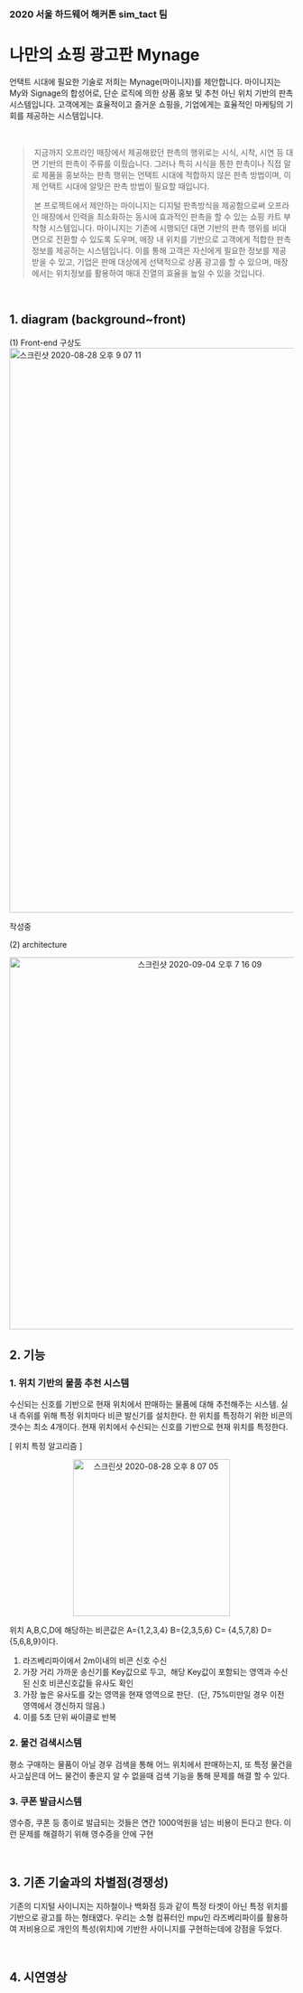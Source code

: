 ### 2020 서울 하드웨어 해커톤 sim_tact 팀

나만의 쇼핑 광고판 Mynage
=============
언택트 시대에 필요한 기술로 저희는 Mynage(마이니지)를 제안합니다. 마이니지는 My와 Signage의 합성어로, 단순 로직에 의한 상품 홍보 및 추천 아닌 위치 기반의 판촉 시스템입니다.  고객에게는 효율적이고 즐거운 쇼핑을, 기업에게는 효율적인 마케팅의 기회를 제공하는 시스템입니다.

&nbsp;
&nbsp;

>  &nbsp;지금까지 오프라인 매장에서 제공해왔던 판촉의 행위로는 시식, 시착, 시연 등 대면 기반의 판촉이 주류를 이뤘습니다. 그러나 특히 시식을 통한 판촉이나 직접 말로 제품을 홍보하는 판촉 행위는 언택트 시대에 적합하지 않은 판촉 방법이며, 이제 언택트 시대에 알맞은 판촉 방법이 필요할 때입니다. 
>
>  &nbsp;본 프로젝트에서 제안하는 마이니지는 디지털 판촉방식을 제공함으로써 오프라인 매장에서 인력을 최소화하는 동시에 효과적인 판촉을 할 수 있는 쇼핑 카트 부착형 시스템입니다. 마이니지는 기존에 시행되던 대면 기반의 판촉 행위를 비대면으로 전환할 수 있도록 도우며, 매장 내 위치를 기반으로 고객에게 적합한 판촉 정보를 제공하는 시스템입니다. 이를 통해 고객은 자신에게 필요한 정보를 제공받을 수 있고, 기업은 판매 대상에게 선택적으로 상품 광고를 할 수 있으며, 매장에서는  위치정보를 활용하여 매대 진열의 효율을 높일 수 있을 것입니다.

&nbsp;
&nbsp;

## 1. diagram (background~front)
(1) Front-end 구상도
<img width="1000" alt="스크린샷 2020-08-28 오후 9 07 11" src="https://user-images.githubusercontent.com/49704910/91559176-8b401e00-e972-11ea-9fa7-6212cb05961b.png">

작성중 

(2) architecture
<p align="center">
<img width="659" alt="스크린샷 2020-09-04 오후 7 16 09" src="https://user-images.githubusercontent.com/49704910/92228605-20976100-eee3-11ea-950f-46775e965a27.png">
  </p>

## 2. 기능
### 1. 위치 기반의 물품 추천 시스템
수신되는 신호를 기반으로 현재 위치에서 판매하는 물품에 대해 추천해주는 시스템. 실내 측위를 위해 특정 위치마다 비콘 발신기를 설치한다. 한 위치를 특정하기 위한 비콘의 갯수는 최소 4개이다. 현재 위치에서 수신되는 신호를  기반으로 현재 위치를 특정한다. 

[ 위치 특정 알고리즘 ]

<p align="center">
<img width="278" alt="스크린샷 2020-08-28 오후 8 07 05" src="https://user-images.githubusercontent.com/49704910/91554468-254f9880-e96a-11ea-84c6-75215ab61499.png">
  </p>
  
위치 A,B,C,D에 해당하는 비콘값은 A={1,2,3,4} B={2,3,5,6} C= {4,5,7,8} D={5,6,8,9}이다. 
1) 라즈베리파이에서 2m이내의 비콘 신호 수신
2) 가장 거리 가까운 송신기를 Key값으로 두고,  해당 Key값이 포함되는 영역과 수신된 신호 비콘신호값들 유사도 확인
3) 가장 높은 유사도를 갖는 영역을 현재 영역으로 판단.  (단, 75%미만일 경우 이전 영역에서 갱신하지 않음.) 
4) 이를 5초 단위 싸이클로 반복

### 2. 물건 검색시스템
평소 구매하는 물품이 아닐 경우 검색을 통해 어느 위치에서 판매하는지, 또 특정 물건을 사고싶은데 어느 물건이 좋은지 알 수 없을때 검색 기능을 통해 문제를 해결 할 수 있다. 

### 3. 쿠폰 발급시스템
영수증, 쿠폰 등 종이로 발급되는 것들은 연간 1000억원을 넘는 비용이 든다고 한다. 이런 문제를 해결하기 위해 영수증을 안에 구현

&nbsp;
## 3. 기존 기술과의 차별점(경쟁성)
기존의 디지털 사이니지는 지하철이나 백화점 등과 같이 특정 타겟이 아닌 특정 위치를 기반으로 광고를 하는 형태였다. 우리는 소형 컴퓨터인 mpu인 라즈베리파이를 활용하여 저비용으로 개인의 특성(위치)에 기반한 사이니지를 구현하는데에 강점을 두었다. 

&nbsp;

## 4. 시연영상


